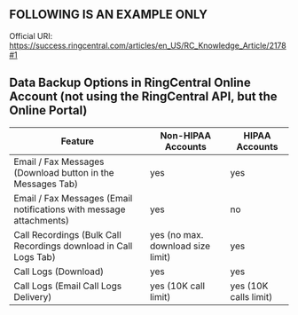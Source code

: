 ## FOLLOWING IS AN EXAMPLE ONLY

Official URI: https://success.ringcentral.com/articles/en_US/RC_Knowledge_Article/2178#1

## Data Backup Options in RingCentral Online Account (not using the RingCentral API, but the Online Portal)

| Feature                                                               | Non-HIPAA Accounts                | HIPAA Accounts        | 
|-----------------------------------------------------------------------|-----------------------------------|-----------------------|
| Email / Fax Messages (Download button in the Messages Tab)            | yes                               | yes                   |
| Email / Fax Messages (Email notifications with message attachments)   | yes                               | no                    |
| Call Recordings (Bulk Call Recordings download in Call Logs Tab)      | yes (no max. download size limit) | yes                   |
| Call Logs (Download)                                                  | yes                               | yes                   |
| Call Logs (Email Call Logs Delivery)                                  | yes (10K call limit)              | yes (10K calls limit) |